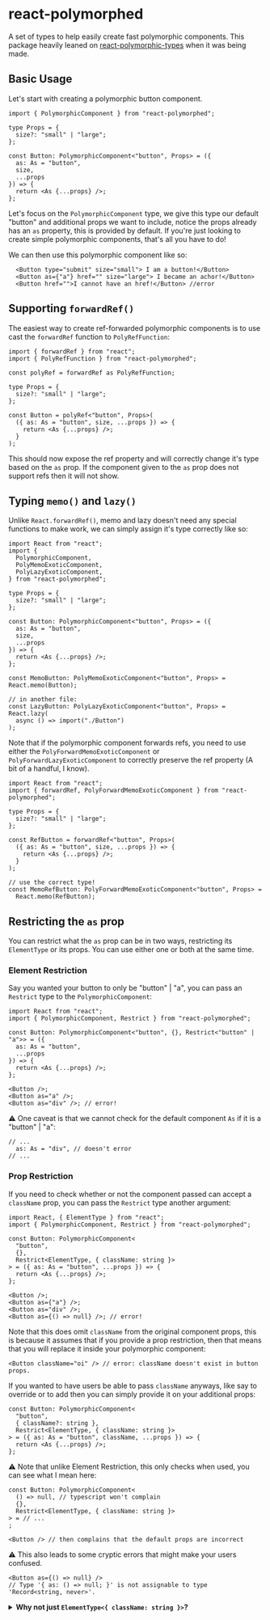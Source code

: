 # react-polymorphed

A set of types to help easily create fast polymorphic components. This package heavily leaned on [react-polymorphic-types](https://github.com/kripod/react-polymorphic-types) when it was being made.

## Basic Usage

Let's start with creating a polymorphic button component.

```tsx
import { PolymorphicComponent } from "react-polymorphed";

type Props = {
  size?: "small" | "large";
};

const Button: PolymorphicComponent<"button", Props> = ({
  as: As = "button",
  size,
  ...props
}) => {
  return <As {...props} />;
};
```

Let's focus on the `PolymorphicComponent` type, we give this type our default "button" and additional props we want to include, notice the props already has an `as` property, this is provided by default. If you're just looking to create simple polymorphic components, that's all you have to do!

We can then use this polymorphic component like so:

```tsx
  <Button type="submit" size="small"> I am a button!</Button>
  <Button as={"a"} href="" size="large"> I became an achor!</Button>
  <Button href="">I cannot have an href!</Button> //error
```

## Supporting `forwardRef()`

The easiest way to create ref-forwarded polymorphic components is to use cast the `forwardRef` function to `PolyRefFunction`:

```tsx
import { forwardRef } from "react";
import { PolyRefFunction } from "react-polymorphed";

const polyRef = forwardRef as PolyRefFunction;

type Props = {
  size?: "small" | "large";
};

const Button = polyRef<"button", Props>(
  ({ as: As = "button", size, ...props }) => {
    return <As {...props} />;
  }
);
```

This should now expose the ref property and will correctly change it's type based on the `as` prop. If the component given to the `as` prop does not support refs then it will not show.

## Typing `memo()` and `lazy()`

Unlike `React.forwardRef()`, memo and lazy doesn't need any special functions to make work, we can simply assign it's type correctly like so:

```tsx
import React from "react";
import {
  PolymorphicComponent,
  PolyMemoExoticComponent,
  PolyLazyExoticComponent,
} from "react-polymorphed";

type Props = {
  size?: "small" | "large";
};

const Button: PolymorphicComponent<"button", Props> = ({
  as: As = "button",
  size,
  ...props
}) => {
  return <As {...props} />;
};

const MemoButton: PolyMemoExoticComponent<"button", Props> = React.memo(Button);

// in another file:
const LazyButton: PolyLazyExoticComponent<"button", Props> = React.lazy(
  async () => import("./Button")
);
```

Note that if the polymorphic component forwards refs, you need to use either the `PolyForwardMemoExoticComponent` or `PolyForwardLazyExoticComponent` to correctly preserve the ref property (A bit of a handful, I know).

```tsx
import React from "react";
import { forwardRef, PolyForwardMemoExoticComponent } from "react-polymorphed";

type Props = {
  size?: "small" | "large";
};

const RefButton = forwardRef<"button", Props>(
  ({ as: As = "button", size, ...props }) => {
    return <As {...props} />;
  }
);

// use the correct type!
const MemoRefButton: PolyForwardMemoExoticComponent<"button", Props> =
  React.memo(RefButton);
```

## Restricting the `as` prop

You can restrict what the `as` prop can be in two ways, restricting its `ElementType` or its props. You can use either one or both at the same time.

### Element Restriction

Say you wanted your button to only be "button" | "a", you can pass an `Restrict` type to the `PolymorphicComponent`:

```tsx
import React from "react";
import { PolymorphicComponent, Restrict } from "react-polymorphed";

const Button: PolymorphicComponent<"button", {}, Restrict<"button" | "a">> = ({
  as: As = "button",
  ...props
}) => {
  return <As {...props} />;
};

<Button />;
<Button as="a" />;
<Button as="div" />; // error!
```

⚠️ One caveat is that we cannot check for the default component `As` if it is a "button" | "a":

```tsx
// ...
  as: As = "div", // doesn't error
// ...
```

### Prop Restriction

If you need to check whether or not the component passed can accept a `className` prop, you can pass the `Restrict` type another argument:

```tsx
import React, { ElementType } from "react";
import { PolymorphicComponent, Restrict } from "react-polymorphed";

const Button: PolymorphicComponent<
  "button",
  {},
  Restrict<ElementType, { className: string }>
> = ({ as: As = "button", ...props }) => {
  return <As {...props} />;
};

<Button />;
<Button as={"a"} />;
<Button as="div" />;
<Button as={() => null} />; // error!
```

Note that this does omit `className` from the original component props, this is because it assumes that if you provide a prop restriction, then that means that you will replace it inside your polymorphic component:

```tsx
<Button className="oi" /> // error: className doesn't exist in button props.
```

If you wanted to have users be able to pass `className` anyways, like say to override or to add then you can simply provide it on your additional props:

```tsx
const Button: PolymorphicComponent<
  "button",
  { className?: string },
  Restrict<ElementType, { className: string }>
> = ({ as: As = "button", className, ...props }) => {
  return <As {...props} />;
};
```

⚠️ Note that unlike Element Restriction, this only checks when used, you can see what I mean here:

```tsx
const Button: PolymorphicComponent<
  () => null, // typescript won't complain
  {},
  Restrict<ElementType, { className: string }>
> = // ...
;

<Button /> // then complains that the default props are incorrect
```

⚠️ This also leads to some cryptic errors that might make your users confused.

```tsx
<Button as={() => null} />
// Type '{ as: () => null; }' is not assignable to type 'Record<string, never>'.
```

<details>
<summary><strong>Why not just <code>ElementType<{ className: string }></code>?</strong></summary>

First off it's quite slow, you can actually try this out by using `Restrict<ElementType<{ className?: string }>>`. There are ways to potentially make this faster like maybe ignoring intrinsic elements and only checking for component types, like this: `Restrict<keyof JSX.IntrinsicElements | ComponentType<{ className?: string }>>`.

But the next problem is this:

```tsx
type A = (props: {}) = any;
type B = (props: { className?: string }) => any;

type C = A extends B ? true : never; // true!
```

the type of `{}` extends `{ className?: string }`, and that's because `className` is optional, so what if we make it not optional:

```tsx
type A = (props: {}) => any;
type B = (props: { className: string }) => any;

type C = A extends B ? true : never; // never!
// but then
type D = (props: { className?: string }) => any;
type E = D extends B ? true : never; // never!
```

clearly type of `D` does support being passed a `className` prop but it doesn't extend `B`! I'll stop here as there could be more weird edge-cases, plus this is just one property `className`. So because of these interactions, I decided to just check if the props are valid using `ValidateProps`.

</details>
